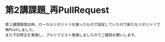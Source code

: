 # 第2講課題_再PullRequest
	第２講課題提出時、ローカルリポジトリを謝ったもので設定していたので新たなリポジトリで再Pushしました。
	また下記修正を実施し、プルリクエスト実施しましたのでご確認お願いします。
